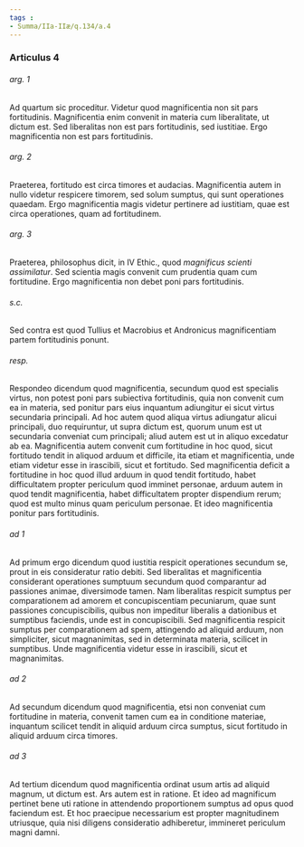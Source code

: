 ```yaml
---
tags : 
- Summa/IIa-IIæ/q.134/a.4
---
```


### Articulus 4

###### arg. 1
Ad quartum sic proceditur. Videtur quod magnificentia non sit pars fortitudinis. Magnificentia enim convenit in materia cum liberalitate, ut dictum est. Sed liberalitas non est pars fortitudinis, sed iustitiae. Ergo magnificentia non est pars fortitudinis.

###### arg. 2
Praeterea, fortitudo est circa timores et audacias. Magnificentia autem in nullo videtur respicere timorem, sed solum sumptus, qui sunt operationes quaedam. Ergo magnificentia magis videtur pertinere ad iustitiam, quae est circa operationes, quam ad fortitudinem.

###### arg. 3
Praeterea, philosophus dicit, in IV Ethic., quod *magnificus scienti assimilatur*. Sed scientia magis convenit cum prudentia quam cum fortitudine. Ergo magnificentia non debet poni pars fortitudinis.

###### s.c.
Sed contra est quod Tullius et Macrobius et Andronicus magnificentiam partem fortitudinis ponunt.

###### resp.
Respondeo dicendum quod magnificentia, secundum quod est specialis virtus, non potest poni pars subiectiva fortitudinis, quia non convenit cum ea in materia, sed ponitur pars eius inquantum adiungitur ei sicut virtus secundaria principali. Ad hoc autem quod aliqua virtus adiungatur alicui principali, duo requiruntur, ut supra dictum est, quorum unum est ut secundaria conveniat cum principali; aliud autem est ut in aliquo excedatur ab ea. Magnificentia autem convenit cum fortitudine in hoc quod, sicut fortitudo tendit in aliquod arduum et difficile, ita etiam et magnificentia, unde etiam videtur esse in irascibili, sicut et fortitudo. Sed magnificentia deficit a fortitudine in hoc quod illud arduum in quod tendit fortitudo, habet difficultatem propter periculum quod imminet personae, arduum autem in quod tendit magnificentia, habet difficultatem propter dispendium rerum; quod est multo minus quam periculum personae. Et ideo magnificentia ponitur pars fortitudinis.

###### ad 1
Ad primum ergo dicendum quod iustitia respicit operationes secundum se, prout in eis consideratur ratio debiti. Sed liberalitas et magnificentia considerant operationes sumptuum secundum quod comparantur ad passiones animae, diversimode tamen. Nam liberalitas respicit sumptus per comparationem ad amorem et concupiscentiam pecuniarum, quae sunt passiones concupiscibilis, quibus non impeditur liberalis a dationibus et sumptibus faciendis, unde est in concupiscibili. Sed magnificentia respicit sumptus per comparationem ad spem, attingendo ad aliquid arduum, non simpliciter, sicut magnanimitas, sed in determinata materia, scilicet in sumptibus. Unde magnificentia videtur esse in irascibili, sicut et magnanimitas.

###### ad 2
Ad secundum dicendum quod magnificentia, etsi non conveniat cum fortitudine in materia, convenit tamen cum ea in conditione materiae, inquantum scilicet tendit in aliquid arduum circa sumptus, sicut fortitudo in aliquid arduum circa timores.

###### ad 3
Ad tertium dicendum quod magnificentia ordinat usum artis ad aliquid magnum, ut dictum est. Ars autem est in ratione. Et ideo ad magnificum pertinet bene uti ratione in attendendo proportionem sumptus ad opus quod faciendum est. Et hoc praecipue necessarium est propter magnitudinem utriusque, quia nisi diligens consideratio adhiberetur, immineret periculum magni damni.


